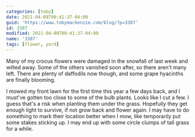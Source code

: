 ```yaml
---
categories: [toby]
date: 2021-04-09T00:41:37-04:00
guid: 'https://www.tobymackenzie.com/blog/?p=3387'
id: 3387
modified: 2021-04-09T00:41:37-04:00
name: '3387'
tags: [flower, yard]
---
```


Many of my crocus flowers were damaged in the snowfall of last week and wilted away.<!--more-->  Some of the others vanished soon after, so there aren't many left.  There are plenty of daffodils now though, and some grape hyacinths are finally blooming.

I mowed my front lawn for the first time this year a few days back, and I must've gotten too close to some of the bulb plants.  Looks like I cut a few.  I guess that's a risk when planting them under the grass.  Hopefully they get enough light to survive, if not grow back and flower again.  I may have to do something to mark their location better when I mow, like temporarily put some stakes sticking up.  I may end up with some circle clumps of tall grass for a while.
